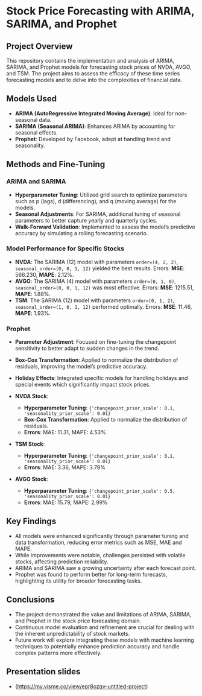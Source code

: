 # Stock Price Forecasting with ARIMA, SARIMA, and Prophet

## Project Overview
This repository contains the implementation and analysis of ARIMA, SARIMA, and Prophet models for forecasting stock prices of NVDA, AVGO, and TSM. The project aims to assess the efficacy of these time series forecasting models and to delve into the complexities of financial data. 

## Models Used
- **ARIMA (AutoRegressive Integrated Moving Average)**: Ideal for non-seasonal data.
- **SARIMA (Seasonal ARIMA)**: Enhances ARIMA by accounting for seasonal effects.
- **Prophet**: Developed by Facebook, adept at handling trend and seasonality.


## Methods and Fine-Tuning
### ARIMA and SARIMA
- **Hyperparameter Tuning**: Utilized grid search to optimize parameters such as p (lags), d (differencing), and q (moving average) for the models.
- **Seasonal Adjustments**: For SARIMA, additional tuning of seasonal parameters to better capture yearly and quarterly cycles.
- **Walk-Forward Validation**: Implemented to assess the model’s predictive accuracy by simulating a rolling forecasting scenario.

### Model Performance for Specific Stocks
- **NVDA**: The SARIMA (12) model with parameters `order=(4, 2, 2)`, `seasonal_order=(0, 0, 1, 12)` yielded the best results. Errors: **MSE**: 566.230, **MAPE**: 2.12%.
- **AVGO**: The SARIMA (4) model with parameters `order=(0, 1, 0)`, `seasonal_order=(0, 0, 1, 12)` was most effective. Errors: **MSE**: 1215.51, **MAPE**: 1.88%.
- **TSM**: The SARIMA (12) model with parameters `order=(0, 1, 2)`, `seasonal_order=(1, 0, 1, 12)` performed optimally. Errors: **MSE**: 11.46, **MAPE**: 1.93%.

### Prophet
- **Parameter Adjustment**: Focused on fine-tuning the changepoint sensitivity to better adapt to sudden changes in the trend.
- **Box-Cox Transformation**: Applied to normalize the distribution of residuals, improving the model’s predictive accuracy.
- **Holiday Effects**: Integrated specific models for handling holidays and special events which significantly impact stock prices.

- **NVDA Stock**:
  - **Hyperparameter Tuning**: `{'changepoint_prior_scale': 0.1, 'seasonality_prior_scale': 0.01}`
  - **Box-Cox Transformation**: Applied to normalize the distribution of residuals.
  - **Errors**: MAE: 11.31, MAPE: 4.53%

- **TSM Stock**:
  - **Hyperparameter Tuning**: `{'changepoint_prior_scale': 0.1, 'seasonality_prior_scale': 0.01}`
  - **Errors**: MAE: 3.36, MAPE: 3.79%

- **AVGO Stock**:
  - **Hyperparameter Tuning**: `{'changepoint_prior_scale': 0.5, 'seasonality_prior_scale': 0.01}`
  - **Errors**: MAE: 15.79, MAPE: 2.99%


## Key Findings
- All models were enhanced significantly through parameter tuning and data transformation, reducing error metrics such as MSE, MAE and MAPE.
- While improvements were notable, challenges persisted with volatile stocks, affecting prediction reliability.
- ARIMA and SARIMA saw a growing uncertainty after each forecast point.
- Prophet was found to perform better for long-term forecasts, highlighting its utility for broader forecasting tasks.

## Conclusions
- The project demonstrated the value and limitations of ARIMA, SARIMA, and Prophet in the stock price forecasting domain.
- Continuous model evaluation and refinement are crucial for dealing with the inherent unpredictability of stock markets.
- Future work will explore integrating these models with machine learning techniques to potentially enhance prediction accuracy and handle complex patterns more effectively.

## Presentation slides
- (https://my.visme.co/view/epr8ozqv-untitled-project)

